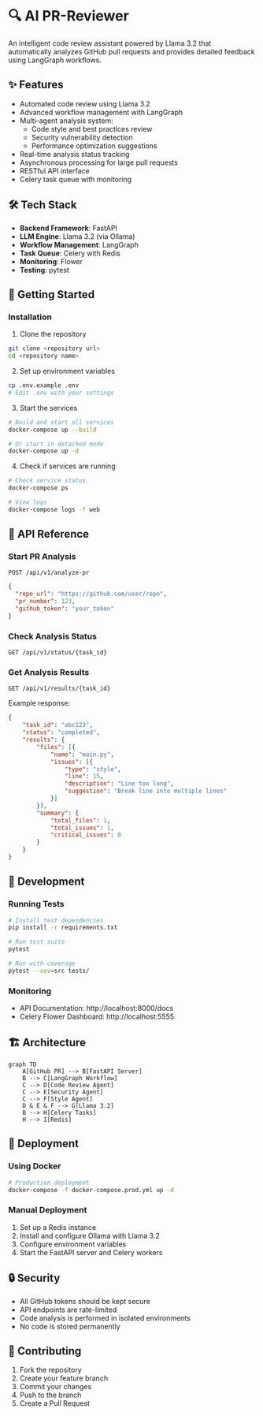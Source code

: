 # 🔍 AI PR-Reviewer
An intelligent code review assistant powered by Llama 3.2 that automatically analyzes GitHub pull requests and provides detailed feedback using LangGraph workflows.

## ✨ Features

- Automated code review using Llama 3.2
- Advanced workflow management with LangGraph
- Multi-agent analysis system:
  - Code style and best practices review
  - Security vulnerability detection
  - Performance optimization suggestions
- Real-time analysis status tracking
- Asynchronous processing for large pull requests
- RESTful API interface
- Celery task queue with monitoring

## 🛠️ Tech Stack

- **Backend Framework**: FastAPI
- **LLM Engine**: Llama 3.2 (via Ollama)
- **Workflow Management**: LangGraph
- **Task Queue**: Celery with Redis
- **Monitoring**: Flower
- **Testing**: pytest

## 🚀 Getting Started

### Installation

1. Clone the repository
```bash
git clone <repository url>
cd <repository name>
```

2. Set up environment variables
```bash
cp .env.example .env
# Edit .env with your settings
```

3. Start the services
```bash
# Build and start all services
docker-compose up --build

# Or start in detached mode
docker-compose up -d
```

4. Check if services are running
```bash
# Check service status
docker-compose ps

# View logs
docker-compose logs -f web
```

## 📡 API Reference

### Start PR Analysis
```http
POST /api/v1/analyze-pr
```
```json
{
  "repo_url": "https://github.com/user/repo",
  "pr_number": 123,
  "github_token": "your_token"
}
```

### Check Analysis Status
```http
GET /api/v1/status/{task_id}
```

### Get Analysis Results
```http
GET /api/v1/results/{task_id}
```

Example response:
```json
{
    "task_id": "abc123",
    "status": "completed",
    "results": {
        "files": [{
            "name": "main.py",
            "issues": [{
                "type": "style",
                "line": 15,
                "description": "Line too long",
                "suggestion": "Break line into multiple lines"
            }]
        }],
        "summary": {
            "total_files": 1,
            "total_issues": 1,
            "critical_issues": 0
        }
    }
}
```

## 🧪 Development

### Running Tests
```bash
# Install test dependencies
pip install -r requirements.txt

# Run test suite
pytest

# Run with coverage
pytest --cov=src tests/
```

### Monitoring
- API Documentation: http://localhost:8000/docs
- Celery Flower Dashboard: http://localhost:5555

## 🏗️ Architecture

```mermaid
graph TD
    A[GitHub PR] --> B[FastAPI Server]
    B --> C[LangGraph Workflow]
    C --> D[Code Review Agent]
    C --> E[Security Agent]
    C --> F[Style Agent]
    D & E & F --> G[Llama 3.2]
    B --> H[Celery Tasks]
    H --> I[Redis]
```

## 🚀 Deployment

### Using Docker
```bash
# Production deployment
docker-compose -f docker-compose.prod.yml up -d
```

### Manual Deployment
1. Set up a Redis instance
2. Install and configure Ollama with Llama 3.2
3. Configure environment variables
4. Start the FastAPI server and Celery workers

## 🔒 Security

- All GitHub tokens should be kept secure
- API endpoints are rate-limited
- Code analysis is performed in isolated environments
- No code is stored permanently

## 🤝 Contributing

1. Fork the repository
2. Create your feature branch
3. Commit your changes
4. Push to the branch
5. Create a Pull Request